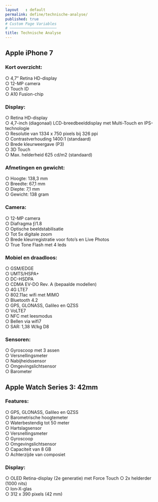 ```yaml
---
layout   : default
permalink: define/technische-analyse/
published: true
# Custom Page Variables
# ─────────────────────
title: Technische Analyse
---
```


## Apple iPhone 7 


### Kort overzicht:
○ 4,7” Retina HD-display  
○ 12-MP camera  
○ Touch ID  
○ A10 Fusion-chip  

### Display:
○ Retina HD-display  
○ 4,7-inch (diagonaal) LCD-breedbeeld­display met Multi-Touch en IPS-technologie  
○ Resolutie van 1334 x 750 pixels bij 326 ppi  
○ Contrast­verhouding 1400:1 (standaard)  
○ Brede kleurweer­gave (P3)  
○ 3D Touch  
○ Max. helderheid 625 cd/m2 (standaard)  

### Afmetingen en gewicht:
○ Hoogte: 138,3 mm  
○ Breedte: 67,1 mm  
○ Diepte: 7,1 mm  
○ Gewicht: 138 gram 

### Camera:
○ 12-MP camera  
○ Diafragma ƒ/1.8  
○ Optische beeld­stabilisatie  
○ Tot 5x digitale zoom  
○ Brede kleur­registratie voor foto’s en Live Photos  
○ True Tone Flash met 4 leds  

### Mobiel en draadloos:
○ GSM/EDGE  
○ UMTS/HSPA+  
○ DC-HSDPA  
○ CDMA EV-DO Rev. A (bepaalde modellen)  
○ 4G LTE7  
○ 802.11ac wifi met MIMO  
○ Bluetooth 4.2  
○ GPS, GLONASS, Galileo en QZSS  
○ VoLTE7  
○ NFC met leesmodus  
○ Bellen via wifi7  
○ SAR: 1,38 W/kg D8  

### Sensoren:
○ Gyroscoop met 3 assen  
○ Versnellings­meter  
○ Nabijheidssensor  
○ Omgevings­licht­sensor  
○ Barometer  


## Apple Watch Series 3: 42mm

### Features:
○ GPS, GLONASS, Galileo en QZSS  
○ Barometrische hoogtemeter  
○ Waterbestendig tot 50 meter  
○ Hartslagsensor  
○ Versnellings­meter  
○ Gyroscoop  
○ Omgevings­licht­sensor  
○ Capaciteit van 8 GB  
○ Achterzijde van composiet  

### Display:
○ OLED Retina-display (2e generatie) met Force Touch
○ 2x helderder (1000 nits)  
○ Ion‑X-glas  
○ 312 x 390 pixels (42 mm)  